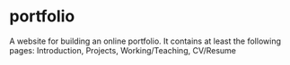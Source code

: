 # portfolio

A website for building an online portfolio. It contains at least the following pages: Introduction, Projects, Working/Teaching, CV/Resume
